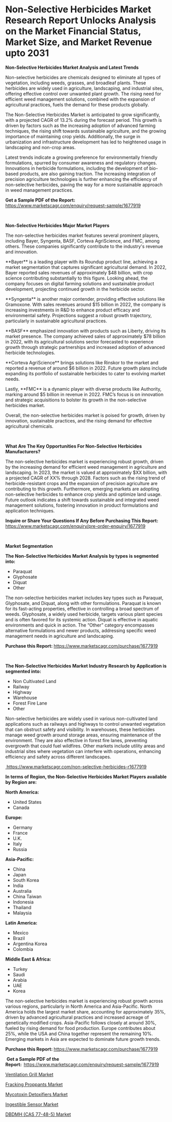 <p><h1>Non-Selective Herbicides Market Research Report Unlocks Analysis on the Market Financial Status, Market Size, and Market Revenue upto 2031</h1></p><p><strong>Non-Selective Herbicides Market Analysis and Latest Trends</strong></p>
<p><p>Non-selective herbicides are chemicals designed to eliminate all types of vegetation, including weeds, grasses, and broadleaf plants. These herbicides are widely used in agriculture, landscaping, and industrial sites, offering effective control over unwanted plant growth. The rising need for efficient weed management solutions, combined with the expansion of agricultural practices, fuels the demand for these products globally.</p><p>The Non-Selective Herbicides Market is anticipated to grow significantly, with a projected CAGR of 13.2% during the forecast period. This growth is driven by factors such as the increasing adoption of advanced farming techniques, the rising shift towards sustainable agriculture, and the growing importance of maintaining crop yields. Additionally, the surge in urbanization and infrastructure development has led to heightened usage in landscaping and non-crop areas.</p><p>Latest trends indicate a growing preference for environmentally friendly formulations, spurred by consumer awareness and regulatory changes. Innovations in herbicide formulations, including the development of bio-based products, are also gaining traction. The increasing integration of precision agriculture technologies is further enhancing the efficiency of non-selective herbicides, paving the way for a more sustainable approach in weed management practices.</p></p>
<p><strong>Get a Sample PDF of the Report:&nbsp;</strong> <a href="https://www.marketscagr.com/enquiry/request-sample/1677919?utm_campaign=1268&utm_medium=2&utm_source=Github&utm_content=ia&utm_term=14102024&utm_id=non-selective-herbicides">https://www.marketscagr.com/enquiry/request-sample/1677919</a></p>
<p>&nbsp;</p>
<p><strong>Non-Selective Herbicides Major Market Players</strong></p>
<p><p>The non-selective herbicides market features several prominent players, including Bayer, Syngenta, BASF, Corteva AgriScience, and FMC, among others. These companies significantly contribute to the industry's revenue and innovation.</p><p>**Bayer** is a leading player with its Roundup product line, achieving a market segmentation that captures significant agricultural demand. In 2022, Bayer reported sales revenues of approximately $48 billion, with crop science contributing substantially to this figure. Looking ahead, the company focuses on digital farming solutions and sustainable product development, projecting continued growth in the herbicide sector.</p><p>**Syngenta** is another major contender, providing effective solutions like Gramoxone. With sales revenues around $15 billion in 2022, the company is increasing investments in R&D to enhance product efficacy and environmental safety. Projections suggest a robust growth trajectory, particularly in sustainable agricultural practices.</p><p>**BASF** emphasized innovation with products such as Liberty, driving its market presence. The company achieved sales of approximately $78 billion in 2022, with its agricultural solutions sector forecasted to experience growth through strategic partnerships and increased adoption of advanced herbicide technologies.</p><p>**Corteva AgriScience** brings solutions like Rinskor to the market and reported a revenue of around $6 billion in 2022. Future growth plans include expanding its portfolio of sustainable herbicides to cater to evolving market needs.</p><p>Lastly, **FMC** is a dynamic player with diverse products like Authority, marking around $5 billion in revenue in 2022. FMC’s focus is on innovation and strategic acquisitions to bolster its growth in the non-selective herbicides market.</p><p>Overall, the non-selective herbicides market is poised for growth, driven by innovation, sustainable practices, and the rising demand for effective agricultural chemicals.</p></p>
<p>&nbsp;</p>
<p><strong>What Are The Key Opportunities For Non-Selective Herbicides Manufacturers?</strong></p>
<p><p>The non-selective herbicides market is experiencing robust growth, driven by the increasing demand for efficient weed management in agriculture and landscaping. In 2023, the market is valued at approximately $XX billion, with a projected CAGR of XX% through 2028. Factors such as the rising trend of herbicide-resistant crops and the expansion of precision agriculture are contributing to this growth. Furthermore, emerging markets are adopting non-selective herbicides to enhance crop yields and optimize land usage. Future outlook indicates a shift towards sustainable and integrated weed management solutions, fostering innovation in product formulations and application techniques.</p></p>
<p><strong>Inquire or Share Your Questions If Any Before Purchasing This Report:</strong> <a href="https://www.marketscagr.com/enquiry/pre-order-enquiry/1677919?utm_campaign=1268&utm_medium=2&utm_source=Github&utm_content=ia&utm_term=14102024&utm_id=non-selective-herbicides">https://www.marketscagr.com/enquiry/pre-order-enquiry/1677919</a></p>
<p>&nbsp;</p>
<p><strong>Market Segmentation</strong></p>
<p><strong>The Non-Selective Herbicides Market Analysis by types is segmented into:</strong></p>
<p><ul><li>Paraquat</li><li>Glyphosate</li><li>Diquat</li><li>Other</li></ul></p>
<p><p>The non-selective herbicides market includes key types such as Paraquat, Glyphosate, and Diquat, along with other formulations. Paraquat is known for its fast-acting properties, effective in controlling a broad spectrum of weeds. Glyphosate, a widely used herbicide, targets various plant species and is often favored for its systemic action. Diquat is effective in aquatic environments and quick in action. The “Other” category encompasses alternative formulations and newer products, addressing specific weed management needs in agriculture and landscaping.</p></p>
<p><strong>Purchase this Report:&nbsp;</strong><a href="https://www.marketscagr.com/purchase/1677919?utm_campaign=1268&utm_medium=2&utm_source=Github&utm_content=ia&utm_term=14102024&utm_id=non-selective-herbicides">https://www.marketscagr.com/purchase/1677919</a></p>
<p>&nbsp;</p>
<p><strong>The Non-Selective Herbicides Market Industry Research by Application is segmented into:</strong></p>
<p><ul><li>Non Cultivated Land</li><li>Railway</li><li>Highway</li><li>Warehouse</li><li>Forest Fire Lane</li><li>Other</li></ul></p>
<p><p>Non-selective herbicides are widely used in various non-cultivated land applications such as railways and highways to control unwanted vegetation that can obstruct safety and visibility. In warehouses, these herbicides manage weed growth around storage areas, ensuring maintenance of the environment. They are also effective in forest fire lanes, preventing overgrowth that could fuel wildfires. Other markets include utility areas and industrial sites where vegetation can interfere with operations, enhancing efficiency and safety across different landscapes.</p></p>
<p><a href="https://www.marketscagr.com/non-selective-herbicides-r1677919?utm_campaign=1268&utm_medium=2&utm_source=Github&utm_content=ia&utm_term=14102024&utm_id=non-selective-herbicides">&nbsp;https://www.marketscagr.com/non-selective-herbicides-r1677919</a></p>
<p><strong>In terms of Region, the Non-Selective Herbicides Market Players available by Region are:</strong></p>
<p>
    <p> <strong> North America: </strong>
        <ul>
            <li>United States</li>
            <li>Canada</li>
        </ul>
        </p> 
    <p> <strong> Europe: </strong>
        <ul>
            <li>Germany</li>
            <li>France</li>
            <li>U.K.</li>
            <li>Italy</li>
            <li>Russia</li>
        </ul>
        </p> 
    <p> <strong> Asia-Pacific: </strong>
        <ul>
            <li>China</li>
            <li>Japan</li>
            <li>South Korea</li>
            <li>India</li>
            <li>Australia</li>
            <li>China Taiwan</li>
            <li>Indonesia</li>
            <li>Thailand</li>
            <li>Malaysia</li>
        </ul>
        </p> 
    <p> <strong> Latin America: </strong>
        <ul>
            <li>Mexico</li>
            <li>Brazil</li>
            <li>Argentina Korea</li>
            <li>Colombia</li>
        </ul>
        </p> 
    <p> <strong> Middle East & Africa: </strong>
        <ul>
            <li>Turkey</li>
            <li>Saudi</li>
            <li>Arabia</li>
            <li>UAE</li>
            <li>Korea</li>
        </ul>
    </p>
    </p>
<p><p>The non-selective herbicides market is experiencing robust growth across various regions, particularly in North America and Asia-Pacific. North America holds the largest market share, accounting for approximately 35%, driven by advanced agricultural practices and increased acreage of genetically modified crops. Asia-Pacific follows closely at around 30%, fueled by rising demand for food production. Europe contributes about 25%, while the USA and China together represent the remaining 10%. Emerging markets in Asia are expected to dominate future growth trends.</p></p>
<p><strong>Purchase this Report: </strong><a href="https://www.marketscagr.com/purchase/1677919?utm_campaign=1268&utm_medium=2&utm_source=Github&utm_content=ia&utm_term=14102024&utm_id=non-selective-herbicides">https://www.marketscagr.com/purchase/1677919</a></p>
<p>&nbsp;<strong>Get a Sample PDF of the Report:&nbsp;&nbsp;</strong><a href="https://www.marketscagr.com/enquiry/request-sample/1677919?utm_campaign=1268&utm_medium=2&utm_source=Github&utm_content=ia&utm_term=14102024&utm_id=non-selective-herbicides">https://www.marketscagr.com/enquiry/request-sample/1677919</a></p>
<p><strong></strong></p>
<p><p><a href="https://www.linkedin.com/pulse/ventilation-grill-market-share-size-trends-industry-analysis-7lkde?utm_campaign=1268&utm_medium=2&utm_source=Github&utm_content=ia&utm_term=14102024&utm_id=non-selective-herbicides">Ventilation Grill Market</a></p><p><a href="https://www.linkedin.com/pulse/global-fracking-proppants-nexus-sector-confluences-regional-oxcrf?trk=public_post_embed_feed-article-content&utm_campaign=1268&utm_medium=2&utm_source=Github&utm_content=ia&utm_term=14102024&utm_id=non-selective-herbicides">Fracking Proppants Market</a></p><p><a href="https://github.com/RickHolmes3/Market-Research-Report-List-6/blob/main/mycotoxin-detoxifiers-market.md?utm_campaign=1268&utm_medium=2&utm_source=Github&utm_content=ia&utm_term=14102024&utm_id=non-selective-herbicides">Mycotoxin Detoxifiers Market</a></p><p><a href="https://www.linkedin.com/pulse/ingestible-sensor-market-outlook-share-analysis-growth-klcvf?trk=public_post_embed_feed-article-content&utm_campaign=1268&utm_medium=2&utm_source=Github&utm_content=ia&utm_term=14102024&utm_id=non-selective-herbicides">Ingestible Sensor Market</a></p><p><a href="https://www.linkedin.com/pulse/dbdmh-cas-77-48-5-industry-sector-market-dynamics-future-dzy5f?utm_campaign=1268&utm_medium=2&utm_source=Github&utm_content=ia&utm_term=14102024&utm_id=non-selective-herbicides">DBDMH (CAS 77-48-5) Market</a></p></p>